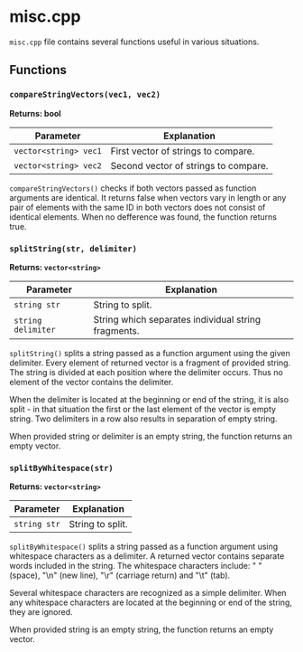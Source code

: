# misc.cpp

`misc.cpp` file contains several functions useful in various situations.


## Functions

### `compareStringVectors(vec1, vec2)`

**Returns: bool**

| Parameter | Explanation |
| - | - |
| `vector<string> vec1` | First vector of strings to compare. |
| `vector<string> vec2` | Second vector of strings to compare. |

`compareStringVectors()` checks if both vectors passed as function arguments are identical. It returns false when vectors vary in length or any pair of elements with the same ID in both vectors does not consist of identical elements. When no defference was found, the function returns true.


### `splitString(str, delimiter)`

**Returns: `vector<string>`**

| Parameter | Explanation |
| - | - |
| `string str` | String to split. |
| `string delimiter` | String which separates individual string fragments. |

`splitString()` splits a string passed as a function argument using the given delimiter. Every element of returned vector is a fragment of provided string. The string is divided at each position where the delimiter occurs. Thus no element of the vector contains the delimiter.

When the delimiter is located at the beginning or end of the string, it is also split - in that situation the first or the last element of the vector is empty string. Two delimiters in a row also results in separation of empty string.

When provided string or delimiter is an empty string, the function returns an empty vector.


### `splitByWhitespace(str)`

**Returns: `vector<string>`**

| Parameter | Explanation |
| - | - |
| `string str` | String to split. |

`splitByWhitespace()` splits a string passed as a function argument using whitespace characters as a delimiter. A returned vector contains separate words included in the string. The whitespace characters include: " " (space), "\n" (new line), "\r" (carriage return) and "\t" (tab).

Several whitespace characters are recognized as a simple delimiter. When any whitespace characters are located at the beginning or end of the string, they are ignored.

When provided string is an empty string, the function returns an empty vector.
